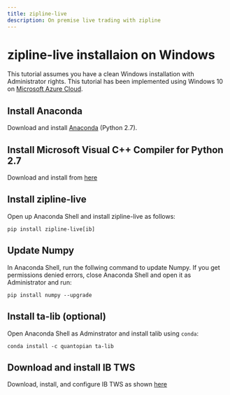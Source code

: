 ```yaml
---
title: zipline-live
description: On premise live trading with zipline
---
```

# zipline-live installaion on Windows

This tutorial assumes you have a clean Windows installation with Administrator rights. This tutorial has been implemented using Windows 10 on [Microsoft Azure Cloud](https://azure.microsoft.com).
 
## Install Anaconda
Download and install [Anaconda](https://www.anaconda.com/download/) (Python 2.7).

## Install Microsoft Visual C++ Compiler for Python 2.7
Download and install from [here](https://www.microsoft.com/en-us/download/details.aspx?id=44266)

## Install zipline-live
Open up Anaconda Shell and install zipline-live as follows:
```
pip install zipline-live[ib]
```

## Update Numpy
In Anaconda Shell, run the follwing command to update Numpy. If you get permissions denied errors, close Anaconda Shell and open it as Administrator and run:
```
pip install numpy --upgrade
```

## Install ta-lib (optional)
Open Anaconda Shell as Adminstrator and install talib using `conda`:
```
conda install -c quantopian ta-lib
```

## Download and install IB TWS
Download, install, and configure IB TWS as shown [here](/tutorial)



